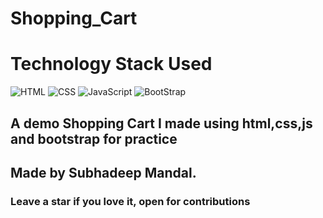 # Shopping_Cart
# Technology Stack Used
![HTML](https://img.shields.io/badge/frontend-html-orange.svg?logo=html5&style=flat-square) 
![CSS](https://img.shields.io/badge/frontend-css-yellowgreen.svg?logo=css3&style=flat-square)
![JavaScript](https://img.shields.io/badge/frontend-javascript-yellow.svg?logo=javascript&style=flat-square)
![BootStrap](https://img.shields.io/badge/frontend-bootstrap-red.svg?logo=bootstrap&style=flat-square)
## A demo Shopping Cart I made using html,css,js and bootstrap for practice
## Made by Subhadeep Mandal.
### Leave a star if you love it, open for contributions
